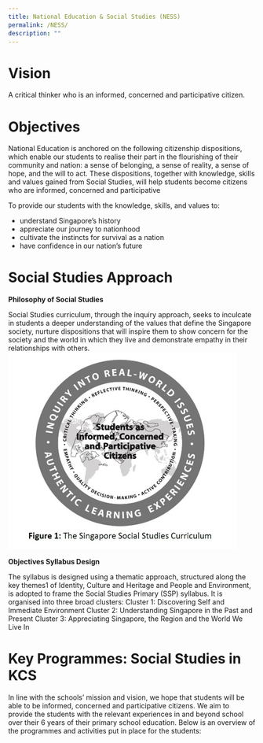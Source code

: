 ```yaml
---
title: National Education & Social Studies (NESS)
permalink: /NESS/
description: ""
---
```

# Vision
A critical thinker who is an informed, concerned and participative citizen. 

# Objectives
National Education is anchored on the following citizenship dispositions, which enable our students to realise their part in the flourishing of their community and nation: a sense of belonging, a sense of reality, a sense of hope, and the will to act. These dispositions, together with knowledge, skills and values gained from Social Studies, will help students become citizens who are informed, concerned and participative

To provide our students with the knowledge, skills, and values to: 
* understand Singapore’s history
* appreciate our journey to nationhood
* cultivate the instincts for survival as a nation 
* have confidence in our nation’s future

# Social Studies Approach
**Philosophy of Social Studies**

Social Studies curriculum, through the inquiry approach, seeks to inculcate in students a deeper understanding of the values that define the Singapore society, nurture dispositions that will inspire them to show concern for the society and the world in which they live and demonstrate empathy in their relationships with others.
![](/images/Social%20Studies/Picture1_SS.jpg)

**Objectives Syllabus Design**

The syllabus is designed using a thematic approach, structured along the key themes1 of Identity, Culture and Heritage and People and Environment, is adopted to frame the Social Studies Primary (SSP) syllabus. It is organised into three broad clusters: 
Cluster 1: Discovering Self and Immediate Environment
Cluster 2: Understanding Singapore in the Past and Present
Cluster 3: Appreciating Singapore, the Region and the World We Live In

# Key Programmes: Social Studies in KCS

In line with the schools’ mission and vision, we hope that students will be able to be informed, concerned and participative citizens. We aim to provide the students with the relevant experiences in and beyond school over their 6 years of their primary school education. Below is an overview of the programmes and activities put in place for the students: 

